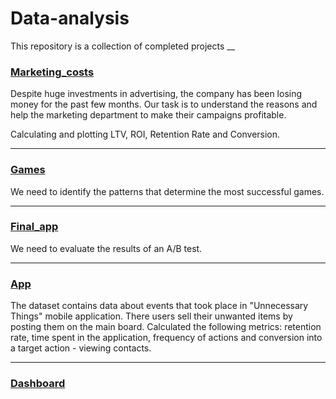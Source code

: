 # Data-analysis
This repository is a collection of completed projects
__
### [Marketing_costs](https://github.com/eugenia26879/Data-analysis/blob/main/marketing_costs/marketing.ipynb)

Despite huge investments in advertising, the company has been losing money for the past few months. 
Our task is to understand the reasons and help the marketing department to make their campaigns profitable.

Calculating and plotting LTV, ROI, Retention Rate and Conversion. 
____
### [Games](https://github.com/eugenia26879/Data-analysis/blob/main/games.ipynb)

We need to identify the patterns that determine the most successful games. 

____
### [Final_app](https://github.com/eugenia26879/Data-analysis/blob/main/final_app/ab_f.ipynb)

We need to evaluate the results of an A/B test. 
____
### [App](https://github.com/eugenia26879/Data-analysis/blob/main/app/app.ipynb)

The dataset contains data about events that took place in "Unnecessary Things" mobile application. 
There users sell their unwanted items by posting them on the main board.
Calculated the following metrics: retention rate, time spent in the application, frequency of actions and conversion into a target action - viewing contacts.
____
### [Dashboard](https://public.tableau.com/views/Event_zh/Dashboard1?:language=en-US&:display_count=n&:origin=viz_share_link)

